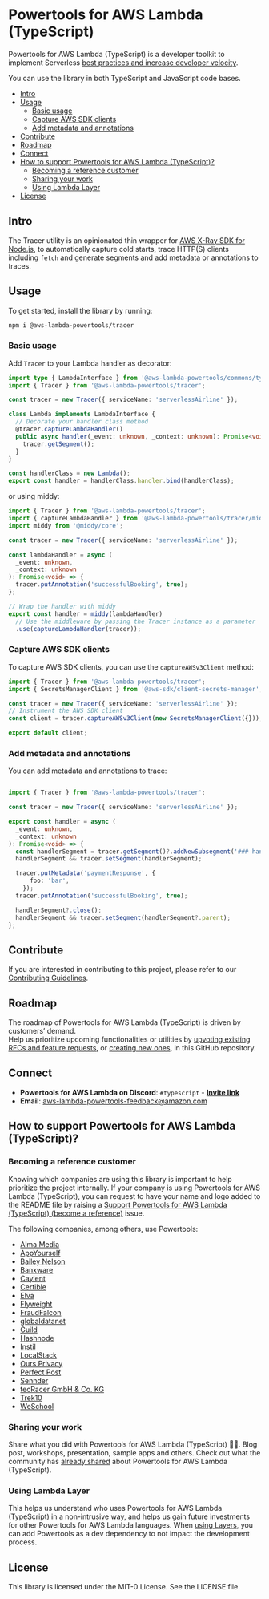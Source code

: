 # Powertools for AWS Lambda (TypeScript) <!-- omit in toc -->

Powertools for AWS Lambda (TypeScript) is a developer toolkit to implement Serverless [best practices and increase developer velocity](https://docs.aws.amazon.com/powertools/typescript/latest/#features).

You can use the library in both TypeScript and JavaScript code bases.

- [Intro](#intro)
- [Usage](#usage)
    - [Basic usage](#basic-usage)
    - [Capture AWS SDK clients](#capture-aws-sdk-clients)
    - [Add metadata and annotations](#add-metadata-and-annotations)
- [Contribute](#contribute)
- [Roadmap](#roadmap)
- [Connect](#connect)
- [How to support Powertools for AWS Lambda (TypeScript)?](#how-to-support-powertools-for-aws-lambda-typescript)
    - [Becoming a reference customer](#becoming-a-reference-customer)
    - [Sharing your work](#sharing-your-work)
    - [Using Lambda Layer](#using-lambda-layer)
- [License](#license)

## Intro

The Tracer utility is an opinionated thin wrapper for [AWS X-Ray SDK for Node.js](https://github.com/aws/aws-xray-sdk-node), to automatically capture cold starts, trace HTTP(S) clients including `fetch` and generate segments and add metadata or annotations to traces.

## Usage

To get started, install the library by running:

```sh
npm i @aws-lambda-powertools/tracer
```

### Basic usage

Add `Tracer` to your Lambda handler as decorator:

```ts
import type { LambdaInterface } from '@aws-lambda-powertools/commons/types';
import { Tracer } from '@aws-lambda-powertools/tracer';

const tracer = new Tracer({ serviceName: 'serverlessAirline' });

class Lambda implements LambdaInterface {
  // Decorate your handler class method
  @tracer.captureLambdaHandler()
  public async handler(_event: unknown, _context: unknown): Promise<void> {
    tracer.getSegment();
  }
}

const handlerClass = new Lambda();
export const handler = handlerClass.handler.bind(handlerClass); 
```

or using middy:

```ts
import { Tracer } from '@aws-lambda-powertools/tracer';
import { captureLambdaHandler } from '@aws-lambda-powertools/tracer/middleware';
import middy from '@middy/core';

const tracer = new Tracer({ serviceName: 'serverlessAirline' });

const lambdaHandler = async (
  _event: unknown,
  _context: unknown
): Promise<void> => {
  tracer.putAnnotation('successfulBooking', true);
};

// Wrap the handler with middy
export const handler = middy(lambdaHandler)
  // Use the middleware by passing the Tracer instance as a parameter
  .use(captureLambdaHandler(tracer));
```

### Capture AWS SDK clients

To capture AWS SDK clients, you can use the `captureAWSv3Client` method:

```ts
import { Tracer } from '@aws-lambda-powertools/tracer';
import { SecretsManagerClient } from '@aws-sdk/client-secrets-manager';

const tracer = new Tracer({ serviceName: 'serverlessAirline' });
// Instrument the AWS SDK client
const client = tracer.captureAWSv3Client(new SecretsManagerClient({}));

export default client;
```

### Add metadata and annotations

You can add metadata and annotations to trace:

```ts

import { Tracer } from '@aws-lambda-powertools/tracer';

const tracer = new Tracer({ serviceName: 'serverlessAirline' });

export const handler = async (
  _event: unknown,
  _context: unknown
): Promise<void> => {
  const handlerSegment = tracer.getSegment()?.addNewSubsegment('### handler');
  handlerSegment && tracer.setSegment(handlerSegment); 

  tracer.putMetadata('paymentResponse', {
      foo: 'bar',
    });
  tracer.putAnnotation('successfulBooking', true);

  handlerSegment?.close();
  handlerSegment && tracer.setSegment(handlerSegment?.parent); 
};
```

## Contribute

If you are interested in contributing to this project, please refer to our [Contributing Guidelines](https://github.com/aws-powertools/powertools-lambda-typescript/blob/main/CONTRIBUTING.md).

## Roadmap

The roadmap of Powertools for AWS Lambda (TypeScript) is driven by customers’ demand.  
Help us prioritize upcoming functionalities or utilities by [upvoting existing RFCs and feature requests](https://github.com/aws-powertools/powertools-lambda-typescript/issues), or [creating new ones](https://github.com/aws-powertools/powertools-lambda-typescript/issues/new/choose), in this GitHub repository.

## Connect

- **Powertools for AWS Lambda on Discord**: `#typescript` - **[Invite link](https://discord.gg/B8zZKbbyET)**
- **Email**: <aws-lambda-powertools-feedback@amazon.com>

## How to support Powertools for AWS Lambda (TypeScript)?

### Becoming a reference customer

Knowing which companies are using this library is important to help prioritize the project internally. If your company
is using Powertools for AWS Lambda (TypeScript), you can request to have your name and logo added to the README file by
raising a [Support Powertools for AWS Lambda (TypeScript) (become a reference)](https://s12d.com/become-reference-pt-ts)
issue.

The following companies, among others, use Powertools:

- [Alma Media](https://www.almamedia.fi)
- [AppYourself](https://appyourself.net)
- [Bailey Nelson](https://www.baileynelson.com.au)
- [Banxware](https://www.banxware.com)
- [Caylent](https://caylent.com/)
- [Certible](https://www.certible.com/)
- [Elva](https://elva-group.com)
- [Flyweight](https://flyweight.io/)
- [FraudFalcon](https://fraudfalcon.app)
- [globaldatanet](https://globaldatanet.com/)
- [Guild](https://guild.com)
- [Hashnode](https://hashnode.com/)
- [Instil](https://instil.co/)
- [LocalStack](https://localstack.cloud/)
- [Ours Privacy](https://oursprivacy.com/)
- [Perfect Post](https://www.perfectpost.fr)
- [Sennder](https://sennder.com/)
- [tecRacer GmbH & Co. KG](https://www.tecracer.com/)
- [Trek10](https://www.trek10.com/)
- [WeSchool](https://www.weschool.com)

### Sharing your work

Share what you did with Powertools for AWS Lambda (TypeScript) 💞💞. Blog post, workshops, presentation, sample apps and others. Check out what the community has [already shared](https://docs.aws.amazon.com/powertools/typescript/latest/we_made_this) about Powertools for AWS Lambda (TypeScript).

### Using Lambda Layer

This helps us understand who uses Powertools for AWS Lambda (TypeScript) in a non-intrusive way, and helps us gain future investments for other Powertools for AWS Lambda languages. When [using Layers](https://docs.aws.amazon.com/powertools/typescript/latest/getting-started/lambda-layers/), you can add Powertools as a dev dependency to not impact the development process.

## License

This library is licensed under the MIT-0 License. See the LICENSE file.
